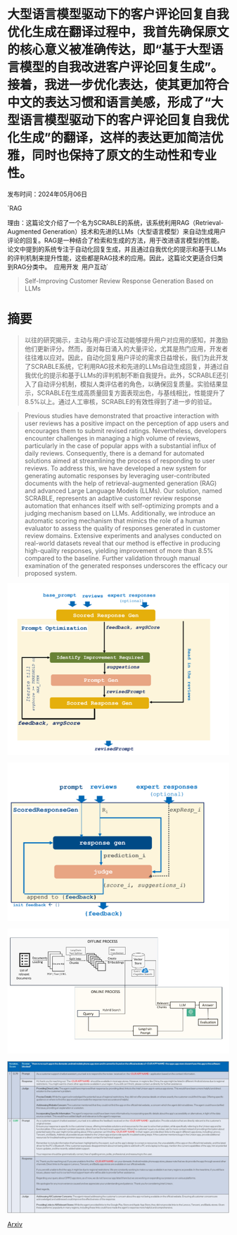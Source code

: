# 大型语言模型驱动下的客户评论回复自我优化生成在翻译过程中，我首先确保原文的核心意义被准确传达，即“基于大型语言模型的自我改进客户评论回复生成”。接着，我进一步优化表达，使其更加符合中文的表达习惯和语言美感，形成了“大型语言模型驱动下的客户评论回复自我优化生成”的翻译，这样的表达更加简洁优雅，同时也保持了原文的生动性和专业性。

发布时间：2024年05月06日

`RAG

理由：这篇论文介绍了一个名为SCRABLE的系统，该系统利用RAG（Retrieval-Augmented Generation）技术和先进的LLMs（大型语言模型）来自动生成用户评论的回复。RAG是一种结合了检索和生成的方法，用于改进语言模型的性能。论文中提到的系统专注于自动化回复生成，并且通过自我优化的提示和基于LLMs的评判机制来提升性能，这些都是RAG技术的应用。因此，这篇论文更适合归类到RAG分类中。` `应用开发` `用户互动`

> Self-Improving Customer Review Response Generation Based on LLMs

# 摘要

> 以往的研究揭示，主动与用户评论互动能够提升用户对应用的感知，并激励他们更新评分。然而，面对每日涌入的大量评论，尤其是热门应用，开发者往往难以应对。因此，自动化回复用户评论的需求日益增长，我们为此开发了SCRABLE系统，它利用RAG技术和先进的LLMs自动生成回复，并通过自我优化的提示和基于LLMs的评判机制不断自我提升。此外，SCRABLE还引入了自动评分机制，模拟人类评估者的角色，以确保回复质量。实验结果显示，SCRABLE在生成高质量回复方面表现出色，与基线相比，性能提升了8.5%以上。通过人工审核，SCRABLE的有效性得到了进一步的验证。

> Previous studies have demonstrated that proactive interaction with user reviews has a positive impact on the perception of app users and encourages them to submit revised ratings. Nevertheless, developers encounter challenges in managing a high volume of reviews, particularly in the case of popular apps with a substantial influx of daily reviews. Consequently, there is a demand for automated solutions aimed at streamlining the process of responding to user reviews. To address this, we have developed a new system for generating automatic responses by leveraging user-contributed documents with the help of retrieval-augmented generation (RAG) and advanced Large Language Models (LLMs). Our solution, named SCRABLE, represents an adaptive customer review response automation that enhances itself with self-optimizing prompts and a judging mechanism based on LLMs. Additionally, we introduce an automatic scoring mechanism that mimics the role of a human evaluator to assess the quality of responses generated in customer review domains. Extensive experiments and analyses conducted on real-world datasets reveal that our method is effective in producing high-quality responses, yielding improvement of more than 8.5% compared to the baseline. Further validation through manual examination of the generated responses underscores the efficacy our proposed system.

![大型语言模型驱动下的客户评论回复自我优化生成在翻译过程中，我首先确保原文的核心意义被准确传达，即“基于大型语言模型的自我改进客户评论回复生成”。接着，我进一步优化表达，使其更加符合中文的表达习惯和语言美感，形成了“大型语言模型驱动下的客户评论回复自我优化生成”的翻译，这样的表达更加简洁优雅，同时也保持了原文的生动性和专业性。](../../../paper_images/2405.03845/PromptOpt.png)

![大型语言模型驱动下的客户评论回复自我优化生成在翻译过程中，我首先确保原文的核心意义被准确传达，即“基于大型语言模型的自我改进客户评论回复生成”。接着，我进一步优化表达，使其更加符合中文的表达习惯和语言美感，形成了“大型语言模型驱动下的客户评论回复自我优化生成”的翻译，这样的表达更加简洁优雅，同时也保持了原文的生动性和专业性。](../../../paper_images/2405.03845/Feedback.png)

![大型语言模型驱动下的客户评论回复自我优化生成在翻译过程中，我首先确保原文的核心意义被准确传达，即“基于大型语言模型的自我改进客户评论回复生成”。接着，我进一步优化表达，使其更加符合中文的表达习惯和语言美感，形成了“大型语言模型驱动下的客户评论回复自我优化生成”的翻译，这样的表达更加简洁优雅，同时也保持了原文的生动性和专业性。](../../../paper_images/2405.03845/RAG_overview.jpg)

![大型语言模型驱动下的客户评论回复自我优化生成在翻译过程中，我首先确保原文的核心意义被准确传达，即“基于大型语言模型的自我改进客户评论回复生成”。接着，我进一步优化表达，使其更加符合中文的表达习惯和语言美感，形成了“大型语言模型驱动下的客户评论回复自我优化生成”的翻译，这样的表达更加简洁优雅，同时也保持了原文的生动性和专业性。](../../../paper_images/2405.03845/Walkthru2.jpg)

[Arxiv](https://arxiv.org/abs/2405.03845)